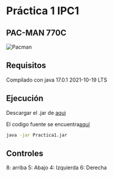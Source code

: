 # Práctica 1 IPC1

## PAC-MAN 770C 

![Pacman](https://static.wikia.nocookie.net/ssbb/images/6/6f/Pac-Man_SSB4.png/revision/latest?cb=20140611041431&path-prefix=es)

## Requisitos
Compilado con java 17.0.1 2021-10-19 LTS

## Ejecución

Descargar el .jar de [aqui](https://github.com/damianpeaf/-IPC1-Practica1_202110568/releases/tag/v1.0.0)


El codigo fuente se encuentra[aquí](https://github.com/damianpeaf/IPC1_Practica1_202110568/blob/master/src/Pacman.java)

```sh
java -jar Practica1.jar
```

## Controles

8: arriba
5: Abajo
4: Izquierda
6: Derecha

